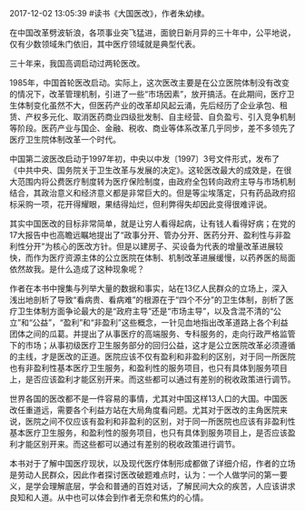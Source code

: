 2017-12-02 13:05:39
#读书《大国医改》，作者朱幼棣。

在中国改革劈波斩浪，各项事业突飞猛进，面貌日新月异的三十年中，公平地说，仅有少数领域朱门依旧，其中医疗领域就是典型代表。

三十年来，我国高调启动过两轮医改。

1985年，中国首轮医改启动。实际上，这次医改主要是在公立医院体制没有改变的情况下，改革管理机制，引进了一些“市场因素”，放开搞活。在此期间，医疗卫生体制变化虽然不大，但医药产业的改革却风起云涌，先后经历了企业承包、租赁、产权多元化、取消医药商业四级批发制、自主经营、自负盈亏、引入竞争机制等阶段。医药产业与国企、金融、税收、商业等体系改革几乎同步，差不多领先了医疗卫生院体制改革一个时代。

中国第二波医改启动于1997年初，中央以中发〔1997〕3号文件形式，发布了《中共中央、国务院关于卫生改革与发展的决定》。这轮医改最大的成效是，在很大范围内将公费医疗制度转为医疗保险制度，由政府全包转向政府主导与市场机制结合，其政治意义和经济意义都是非常巨大的。但是等尘埃落定，只有药品政府招标采购一项，花开得耀眼，果结得灿烂，但利弊得失却因此变得很难评说。

其实中国医改的目标非常简单，就是让穷人看得起病，让有钱人看得好病；在党的17大报告中也高瞻远瞩地提出了“政事分开、管办分开、医药分开、盈利性与非盈利性分开”为核心的医改方针。但是以建房子、买设备为代表的增量改革进展较快，而作为医疗资源主体的公立医院在体制、机制改革进展缓慢，以药养医的局面依然故我。是什么造成了这种现象呢？

作者在本书中搜集与列举大量的数据和事实，站在13亿人民群众的立场上，深入浅出地剖析了导致“看病贵、看病难”的根源在于“四个不分”的卫生体制，剖析了医疗卫生体制方面争论最大的是“政府主导”还是“市场主导”，以及含混不清的“公立”和“公益”，“盈利”和“非盈利”这些概念，一针见血地指出改革道路上各个利益团体之间的瓜葛。并提出了从事医疗的高端服务、专科服务的，走向行政严格监管下的市场；从事初级医疗卫生服务部分的回归公益，这才是公立医院改革必须遵循的主线，才是医改的正道。医院应该不仅有盈利和非盈利的区别，对于同一所医院也有非盈利性基本医疗卫生服务，和盈利性的服务项目，也只有具体到服务项目上，是否应该盈利才能区别开来。而这些都可以通过有差别的税收政策进行调节。

世界各国的医改都不是一件容易的事情，尤其对中国这样13人口的大国。中国医改任重道远，需要各个利益方站在大局角度看问题。尤其对于医改的主角医院来说，医院之间不仅应该有盈利和非盈利的区别，对于同一所医院也应该有非盈利性基本医疗卫生服务，和盈利性的服务项目，也只有具体到服务项目上，是否应该盈利才能区别开来。而这些都可以通过有差别的税收政策进行调节。

本书对于了解中国医疗现状，以及现代医疗体制形成​都做了详细介绍，作者的立场是劳动人民群众，因此作者探讨医改破题难点时，认为：一个人做学问的第一要义，是学会理解底层，学会和普通的百姓对话，了解民间大众的疾苦，人应该讲求良知和人道。从中也可以体会到作者无奈和焦灼的心情。